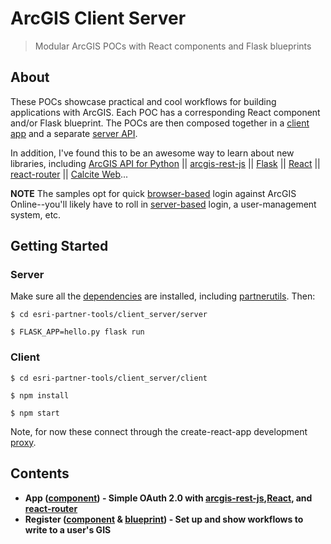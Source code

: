 # ArcGIS Client Server

> Modular ArcGIS POCs with React components and Flask blueprints

## About

These POCs showcase practical and cool workflows for building applications with ArcGIS. Each POC has a corresponding React component and/or Flask blueprint. The POCs are then composed together in a [client app](/client_server/client) and a separate [server API](/client_server/server).

In addition, I've found this to be an awesome way to learn about new libraries, including [ArcGIS API for Python](https://developers.arcgis.com/python/) || [arcgis-rest-js](https://esri.github.io/arcgis-rest-js/) || [Flask](http://flask.pocoo.org/) || [React](https://reactjs.org/) || [react-router](https://github.com/ReactTraining/react-router) || [Calcite Web](https://esri.github.io/calcite-web/)... 

**NOTE** The samples opt for quick [browser-based](https://developers.arcgis.com/documentation/core-concepts/security-and-authentication/browser-based-user-logins/) login against ArcGIS Online--you'll likely have to roll in [server-based](https://developers.arcgis.com/documentation/core-concepts/security-and-authentication/security-and-usage-concerns/) login, a user-management system, etc.

## Getting Started

### Server

Make sure all the [dependencies](/environment.yml) are installed, including [partnerutils](#getting-started). Then:

`$ cd esri-partner-tools/client_server/server`

`$ FLASK_APP=hello.py flask run`

### Client

`$ cd esri-partner-tools/client_server/client`

`$ npm install`

`$ npm start`

Note, for now these connect through the create-react-app development [proxy](https://github.com/facebook/create-react-app/blob/master/packages/react-scripts/template/README.md#proxying-api-requests-in-development).

## Contents

* **App ([component](/client_server/client/src/App.js)) - Simple OAuth 2.0 with [arcgis-rest-js](https://esri.github.io/arcgis-rest-js/),[React](https://reactjs.org/), and [react-router](https://github.com/ReactTraining/react-router)**
* **Register ([component](/client_server/client/src/components/Register.js) & [blueprint](/client_server/server/api/register.py)) - Set up and show workflows to write to a user's GIS**